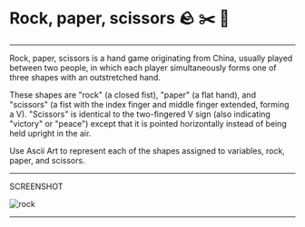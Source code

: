 # Rock, paper, scissors :rock: :scissors: :page_facing_up:
_________________________________________________________________________________________________________________________________________________________________________
  Rock, paper, scissors is a hand game originating from China, usually played between two people, in which each player simultaneously forms one of three shapes with an outstretched hand. 

  These shapes are "rock" (a closed fist), "paper" (a flat hand), and "scissors" (a fist with the index finger and middle finger extended, forming a V). "Scissors" is identical to the two-fingered V sign (also indicating "victory" or "peace") except that it is pointed horizontally instead of being held upright in the air. 

  Use Ascii Art to represent each of the shapes assigned to variables, rock, paper, and scissors. 
_________________________________________________________________________________________________________________________________________________________________________
SCREENSHOT

![rock](https://user-images.githubusercontent.com/118696796/204404467-da593e31-8a84-4009-8a2d-8d26f54783b2.png)
_________________________________________________________________________________________________________________________________________________________________________
